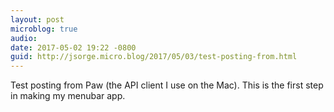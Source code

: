 ```yaml
---
layout: post
microblog: true
audio: 
date: 2017-05-02 19:22 -0800
guid: http://jsorge.micro.blog/2017/05/03/test-posting-from.html
---
```

Test posting from Paw (the API client I use on the Mac). This is the first step in making my menubar app.
